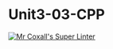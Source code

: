 # Unit3-03-CPP
[![Mr Coxall's Super Linter](https://github.com/ICS3U-C-Programming-Remy-S/Unit3-03-CPP/workflows/Mr%20Coxall's%20Super%20Linter/badge.svg)](https://github.com/ICS3U-C-Programming-Remy-S/Unit3-03-CPP/actions/)
